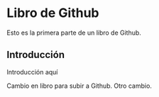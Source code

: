 # Libro de Github
Esto es la primera parte de un libro de Github.

## Introducción

Introducción aquí

Cambio en libro para subir a Github.
Otro cambio.